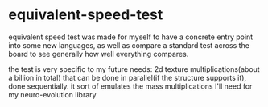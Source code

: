 # equivalent-speed-test

equivalent speed test was made for myself to have a concrete entry point into some new languages, 
as well as compare a standard test across the board to see generally how well everything compares.

the test is very specific to my future needs:
2d texture multiplications(about a billion in total) that can be done in parallel(if the structure supports it), done sequentially.
it sort of emulates the mass multiplications I'll need for my neuro-evolution library
